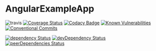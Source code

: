 # AngularExampleApp

![travis](https://travis-ci.org/rmundy/angular-example-app.svg?branch=develop)
[![Coverage Status](https://coveralls.io/repos/github/rmundy/angular-example-app/badge.svg?branch=develop)](https://coveralls.io/github/rmundy/angular-example-app?branch=develop)
[![Codacy Badge](https://api.codacy.com/project/badge/Grade/9d190a60fc864060ac054ba17a4e92e4)](https://www.codacy.com/app/rmundy/angular-example-app?utm_source=github.com&utm_medium=referral&utm_content=rmundy/angular-example-app&utm_campaign=badger)
[![Known Vulnerabilities](https://snyk.io/test/github/rmundy/angular-example-app/badge.svg)](https://snyk.io/test/github/rmundy/angular-example-app)
[![Conventional Commits](https://img.shields.io/badge/Conventional%20Commits-1.0.0-yellow.svg)](https://conventionalcommits.org)

[![dependency Status](https://david-dm.org/rmundy/angular-example-app.svg)](https://david-dm.org/rmundy/angular-example-app#info=dependencies)
[![devDependency Status](https://david-dm.org/rmundy/angular-example-app/dev-status.svg)](https://david-dm.org/rmundy/angular-example-app#info=devDependencies)
[![peerDependencies Status](https://david-dm.org/rmundy/angular-example-app/peer-status.svg)](https://david-dm.org/rmundy/angular-example-app?type=peer)
